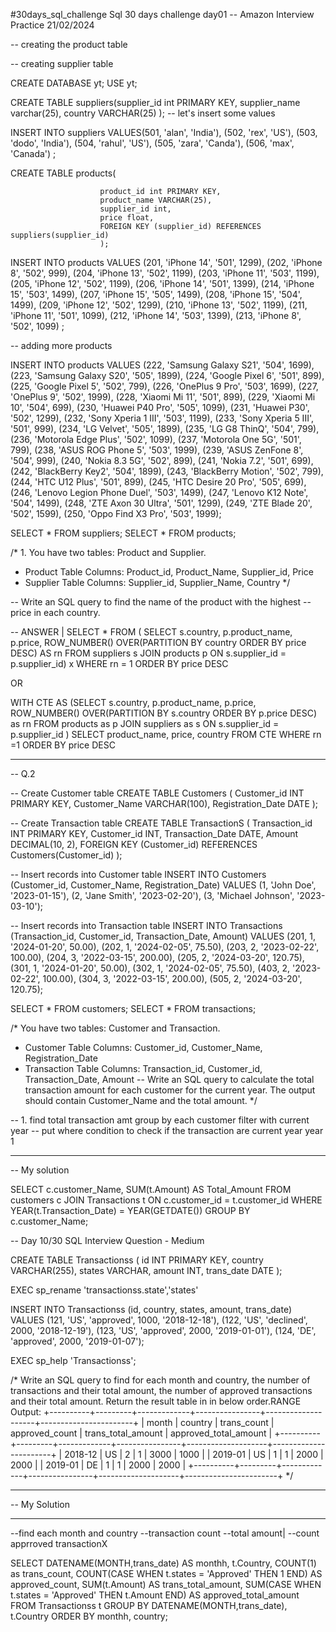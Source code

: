 #30days_sql_challenge
Sql 30 days challenge day01
-- Amazon Interview Practice 21/02/2024

-- creating the product table 

-- creating supplier table 

CREATE DATABASE yt;
USE yt;

CREATE TABLE suppliers(supplier_id int PRIMARY KEY,
					  supplier_name varchar(25),
					  country VARCHAR(25)
					  );
-- let's insert some values 

INSERT INTO suppliers
VALUES(501, 'alan', 'India'),
		(502, 'rex', 'US'),
		(503, 'dodo', 'India'),
		(504, 'rahul', 'US'),
		(505, 'zara', 'Canda'),
		(506, 'max', 'Canada')
;

CREATE TABLE products(

						product_id int PRIMARY KEY,
						product_name VARCHAR(25),
						supplier_id int,
						price float,
						FOREIGN KEY (supplier_id) REFERENCES suppliers(supplier_id)
						);

INSERT INTO products
VALUES	(201, 'iPhone 14', '501', 1299),
		(202, 'iPhone 8', '502', 999),
		(204, 'iPhone 13', '502', 1199),
		(203, 'iPhone 11', '503', 1199),
		(205, 'iPhone 12', '502', 1199),
		(206, 'iPhone 14', '501', 1399),
		(214, 'iPhone 15', '503', 1499),
		(207, 'iPhone 15', '505', 1499),
		(208, 'iPhone 15', '504', 1499),
		(209, 'iPhone 12', '502', 1299),
		(210, 'iPhone 13', '502', 1199),
		(211, 'iPhone 11', '501', 1099),
		(212, 'iPhone 14', '503', 1399),
		(213, 'iPhone 8', '502', 1099)
;

-- adding more products 

INSERT INTO products
VALUES	(222, 'Samsung Galaxy S21', '504', 1699),
		(223, 'Samsung Galaxy S20', '505', 1899),
		(224, 'Google Pixel 6', '501', 899),
		(225, 'Google Pixel 5', '502', 799),
		(226, 'OnePlus 9 Pro', '503', 1699),
		(227, 'OnePlus 9', '502', 1999),
		(228, 'Xiaomi Mi 11', '501', 899),
		(229, 'Xiaomi Mi 10', '504', 699),
		(230, 'Huawei P40 Pro', '505', 1099),
		(231, 'Huawei P30', '502', 1299),
		(232, 'Sony Xperia 1 III', '503', 1199),
		(233, 'Sony Xperia 5 III', '501', 999),
		(234, 'LG Velvet', '505', 1899),
		(235, 'LG G8 ThinQ', '504', 799),
		(236, 'Motorola Edge Plus', '502', 1099),
		(237, 'Motorola One 5G', '501', 799),
		(238, 'ASUS ROG Phone 5', '503', 1999),
		(239, 'ASUS ZenFone 8', '504', 999),
		(240, 'Nokia 8.3 5G', '502', 899),
		(241, 'Nokia 7.2', '501', 699),
		(242, 'BlackBerry Key2', '504', 1899),
		(243, 'BlackBerry Motion', '502', 799),
		(244, 'HTC U12 Plus', '501', 899),
		(245, 'HTC Desire 20 Pro', '505', 699),
		(246, 'Lenovo Legion Phone Duel', '503', 1499),
		(247, 'Lenovo K12 Note', '504', 1499),
		(248, 'ZTE Axon 30 Ultra', '501', 1299),
		(249, 'ZTE Blade 20', '502', 1599),
		(250, 'Oppo Find X3 Pro', '503', 1999);



SELECT * FROM suppliers;
SELECT * FROM products;

/* 1. You have two tables: Product and Supplier.
- Product Table Columns: Product_id, Product_Name, Supplier_id, Price
- Supplier Table Columns: Supplier_id, Supplier_Name, Country
*/

-- Write an SQL query to find the name of the product with the highest 
-- price in each country.

-- ANSWER 
|
SELECT *
FROM (
SELECT
   s.country,
   p.product_name,
   p.price,
   ROW_NUMBER() OVER(PARTITION BY country ORDER BY  price DESC) AS rn
FROM suppliers s
JOIN products p  ON s.supplier_id = p.supplier_id) x
WHERE rn = 1
ORDER BY price DESC

OR


WITH CTE
AS (SELECT 
		s.country,
		p.product_name,
		p.price,
		ROW_NUMBER()	OVER(PARTITION BY s.country ORDER BY p.price DESC) as rn
	FROM products as p
	JOIN suppliers as s
	ON s.supplier_id = p.supplier_id
	)
SELECT 
	product_name, price,
	country
FROM CTE
WHERE rn =1
ORDER BY price DESC
 
--------------------------------
 -- Q.2 


-- Create Customer table
CREATE TABLE Customers (
    Customer_id INT PRIMARY KEY,
    Customer_Name VARCHAR(100),
    Registration_Date DATE
);

-- Create Transaction table
CREATE TABLE TransactionS (
    Transaction_id INT PRIMARY KEY,
    Customer_id INT,
    Transaction_Date DATE,
    Amount DECIMAL(10, 2),
    FOREIGN KEY (Customer_id) REFERENCES Customers(Customer_id)
);

-- Insert records into Customer table
INSERT INTO Customers (Customer_id, Customer_Name, Registration_Date)
VALUES
    (1, 'John Doe', '2023-01-15'),
    (2, 'Jane Smith', '2023-02-20'),
    (3, 'Michael Johnson', '2023-03-10');

-- Insert records into Transaction table
INSERT INTO Transactions (Transaction_id, Customer_id, Transaction_Date, Amount)
VALUES
    (201, 1, '2024-01-20', 50.00),
    (202, 1, '2024-02-05', 75.50),
    (203, 2, '2023-02-22', 100.00),
    (204, 3, '2022-03-15', 200.00),
    (205, 2, '2024-03-20', 120.75),
	(301, 1, '2024-01-20', 50.00),
    (302, 1, '2024-02-05', 75.50),
    (403, 2, '2023-02-22', 100.00),
    (304, 3, '2022-03-15', 200.00),
    (505, 2, '2024-03-20', 120.75);



SELECT * FROM customers;
SELECT * FROM transactions;


/* 
You have two tables: Customer and Transaction.
- Customer Table Columns: Customer_id, Customer_Name, Registration_Date
- Transaction Table Columns: Transaction_id, Customer_id, Transaction_Date, Amount
-- Write an SQL query to calculate the total transaction amount for each customer for the current year. 
The output should contain Customer_Name and the total amount.
*/

-- 1. find total transaction amt group by each customer filter with current year 
-- put where condition to check if the transaction are current year year 1  


-- ----------------------------------------------
-- My solution

SELECT 
    c.customer_Name,
    SUM(t.Amount) AS Total_Amount
FROM 
    customers c
JOIN 
    Transactions t ON c.customer_id = t.customer_id
WHERE 
    YEAR(t.Transaction_Date) = YEAR(GETDATE())
GROUP BY 
    c.customer_Name;
  
-- Day 10/30 SQL Interview Question - Medium

CREATE TABLE Transactionss (
    id INT PRIMARY KEY,
    country VARCHAR(255),
    states VARCHAR,
    amount INT,
    trans_date DATE
);

EXEC sp_rename 'transactionss.state','states'

INSERT INTO Transactionss (id, country, states, amount, trans_date) VALUES
(121, 'US', 'approved', 1000, '2018-12-18'),
(122, 'US', 'declined', 2000, '2018-12-19'),
(123, 'US', 'approved', 2000, '2019-01-01'),
(124, 'DE', 'approved', 2000, '2019-01-07');

EXEC sp_help 'Transactionss';


/*
Write an SQL query to find for each month and country, 
the number of transactions and their total amount, 
the number of approved transactions and their total amount.
Return the result table in in below order.RANGE
Output: 
+----------+---------+-------------+----------------+--------------------+-----------------------+
| month    | country | trans_count | approved_count | trans_total_amount | approved_total_amount |
+----------+---------+-------------+----------------+--------------------+-----------------------+
| 2018-12  | US      | 2           | 1              | 3000               | 1000                  |
| 2019-01  | US      | 1           | 1              | 2000               | 2000                  |
| 2019-01  | DE      | 1           | 1              | 2000               | 2000                  |
+----------+---------+-------------+----------------+--------------------+-----------------------+
*/

-- -------------------------------------------------------------
-- My Solution
-- -------------------------------------------------------------
--find each month and country
--transaction count
--total amount|
--count apprroved transactionX

SELECT 
   DATENAME(MONTH,trans_date) AS monthh,
    t.Country,
    COUNT(1) as trans_count,
    COUNT(CASE WHEN t.states = 'Approved' THEN 1 END) AS approved_count,
    SUM(t.Amount) AS trans_total_amount,
    SUM(CASE WHEN t.states = 'Approved' THEN t.Amount END) AS approved_total_amount
FROM 
    Transactionss t
GROUP BY 
   DATENAME(MONTH,trans_date),
    t.Country
ORDER BY 
    monthh,
    country;
	
